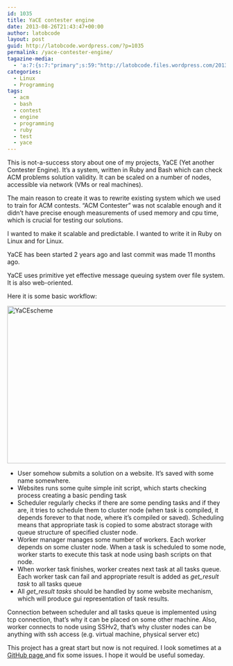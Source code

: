 ```yaml
---
id: 1035
title: YaCE contester engine
date: 2013-08-26T21:43:47+00:00
author: latobcode
layout: post
guid: http://latobcode.wordpress.com/?p=1035
permalink: /yace-contester-engine/
tagazine-media:
  - 'a:7:{s:7:"primary";s:59:"http://latobcode.files.wordpress.com/2013/08/yacescheme.jpg";s:6:"images";a:1:{s:59:"http://latobcode.files.wordpress.com/2013/08/yacescheme.jpg";a:6:{s:8:"file_url";s:59:"http://latobcode.files.wordpress.com/2013/08/yacescheme.jpg";s:5:"width";i:1329;s:6:"height";i:774;s:4:"type";s:5:"image";s:4:"area";i:1028646;s:9:"file_path";b:0;}}s:6:"videos";a:0:{}s:11:"image_count";i:1;s:6:"author";s:8:"20401582";s:7:"blog_id";s:8:"53632187";s:9:"mod_stamp";s:19:"2013-08-26 20:15:57";}'
categories:
  - Linux
  - Programming
tags:
  - acm
  - bash
  - contest
  - engine
  - programming
  - ruby
  - test
  - yace
---
```

This is not-a-success story about one of my projects, YaCE (Yet another Contester Engine). It&#8217;s a system, written in Ruby and Bash which can check ACM problems solution validity. It can be scaled on a number of nodes, accessible via network (VMs or real machines).

The main reason to create it was to rewrite existing system which we used to train for ACM contests. &#8220;ACM Contester&#8221; was not scalable enough and it didn&#8217;t have precise enough measurements of used memory and cpu time, which is crucial for testing our solutions.

I wanted to make it scalable and predictable. I wanted to write it in Ruby on Linux and for Linux.
  
YaCE has been started 2 years ago and last commit was made 11 months ago.

<!--more-->

YaCE uses primitive yet effective message queuing system over file system. It is also web-oriented.

Here it is some basic workflow:

[<img class="aligncenter size-medium wp-image-1036" alt="YaCEscheme" src="http://code.jamming.com.ua/wp-content/uploads/2013/08/yacescheme.jpg?w=300" width="622" height="363" srcset="http://code.jamming.com.ua/wp-content/uploads/2013/08/yacescheme.jpg 1329w, http://code.jamming.com.ua/wp-content/uploads/2013/08/yacescheme-300x175.jpg 300w, http://code.jamming.com.ua/wp-content/uploads/2013/08/yacescheme-768x447.jpg 768w, http://code.jamming.com.ua/wp-content/uploads/2013/08/yacescheme-1024x596.jpg 1024w" sizes="(max-width: 622px) 100vw, 622px" />](http://code.jamming.com.ua/wp-content/uploads/2013/08/yacescheme.jpg)

  * User somehow submits a solution on a website. It’s saved with some name somewhere.
  * Websites runs some quite simple init script, which starts checking process creating a basic pending task
  * Scheduler regularly checks if there are some pending tasks and if they are, it tries to schedule them to cluster node (when task is compiled, it depends forever to that node, where it’s compiled or saved). Scheduling means that appropriate task is copied to some abstract storage with queue structure of specified cluster node.
  * Worker manager manages some number of workers. Each worker depends on some cluster node. When a task is scheduled to some node, worker starts to execute this task at node using bash scripts on that node.
  * When worker task finishes, worker creates next task at all tasks queue. Each worker task can fail and appropriate result is added as _get_result task_ to all tasks queue
  * All _get_result tasks_ should be handled by some website mechanism, which will produce gui representation of task results.

Connection between scheduler and all tasks queue is implemented using tcp connection, that’s why it can be placed on some other machine. Also, worker connects to node using SSHv2, that’s why cluster nodes can be anything with ssh access (e.g. virtual machine, physical server etc)

This project has a great start but now is not required. I look sometimes at a <a title="YaCE GitHub page" href="https://github.com/Ribtoks/yace" target="_blank" class="broken_link">GitHub page </a>and fix some issues. I hope it would be useful someday.